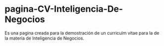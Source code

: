 # pagina-CV-Inteligencia-De-Negocios
Es una pagina creada para la demostración de un curriculm vitae para la de la materia de Inteligencia de Negocios.
